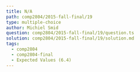 ```yaml
---
title: N/A
path: comp2804/2015-fall-final/19
type: multiple-choice
author: Michiel Smid
question: comp2804/2015-fall-final/19/question.ts
solution: comp2804/2015-fall-final/19/solution.md
tags:
  - comp2804
  - comp2804-final
  - Expected Values (6.4)
---
```

